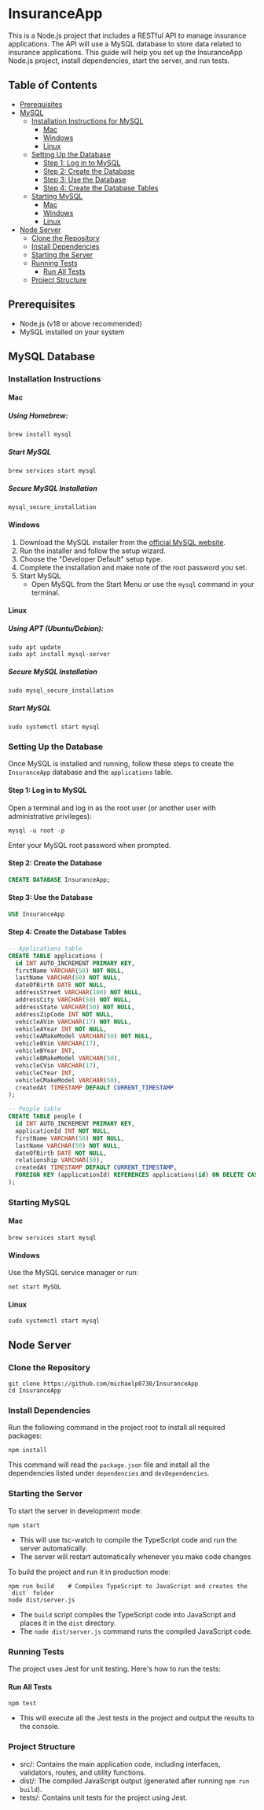 # InsuranceApp

This is a Node.js project that includes a RESTful API to manage insurance applications. The API will use a MySQL database to store data related to insurance applications. This guide will help you set up the InsuranceApp Node.js project, install dependencies, start the server, and run tests.

## Table of Contents

- [Prerequisites](#prerequisites)
- [MySQL](#mysql-database)
  - [Installation Instructions for MySQL](#installation-instructions-for-mysql)
    - [Mac](#mac)
    - [Windows](#windows)
    - [Linux](#linux)
  - [Setting Up the Database](#setting-up-the-database)
    - [Step 1: Log in to MySQL](#step-1-log-in-to-mysql)
    - [Step 2: Create the Database](#step-2-create-the-database)
    - [Step 3: Use the Database](#step-3-use-the-database)
    - [Step 4: Create the Database Tables](#step-4-create-the-database-tables)
  - [Starting MySQL](#starting-mysql)
    - [Mac](#mac-1)
    - [Windows](#windows-1)
    - [Linux](#linux-1)
- [Node Server](#node-server)
  - [Clone the Repository](#clone-the-repository)
  - [Install Dependencies](#install-dependencies)
  - [Starting the Server](#starting-the-server)
  - [Running Tests](#running-tests)
    - [Run All Tests](#run-all-tests)
  - [Project Structure](#project-structure)

## Prerequisites

- Node.js (v18 or above recommended)
- MySQL installed on your system

## MySQL Database

### Installation Instructions

#### Mac

##### Using Homebrew:

```
brew install mysql
```

##### Start MySQL

```
brew services start mysql
```

##### Secure MySQL Installation

```
mysql_secure_installation
```

#### Windows

1. Download the MySQL installer from the [official MySQL website](https://dev.mysql.com/downloads/installer/).
1. Run the installer and follow the setup wizard.
1. Choose the "Developer Default" setup type.
1. Complete the installation and make note of the root password you set.
1. Start MySQL
   - Open MySQL from the Start Menu or use the `mysql` command in your terminal.

#### Linux

##### Using APT (Ubuntu/Debian):

```
sudo apt update
sudo apt install mysql-server
```

##### Secure MySQL Installation

```
sudo mysql_secure_installation
```

##### Start MySQL

```
sudo systemctl start mysql
```

### Setting Up the Database

Once MySQL is installed and running, follow these steps to create the `InsuranceApp` database and the `applications` table.

#### Step 1: Log in to MySQL

Open a terminal and log in as the root user (or another user with administrative privileges):

```
mysql -u root -p
```

Enter your MySQL root password when prompted.

#### Step 2: Create the Database

```sql
CREATE DATABASE InsuranceApp;
```

#### Step 3: Use the Database

```sql
USE InsuranceApp
```

#### Step 4: Create the Database Tables

```sql
-- Applications table
CREATE TABLE applications (
  id INT AUTO_INCREMENT PRIMARY KEY,
  firstName VARCHAR(50) NOT NULL,
  lastName VARCHAR(50) NOT NULL,
  dateOfBirth DATE NOT NULL,
  addressStreet VARCHAR(100) NOT NULL,
  addressCity VARCHAR(50) NOT NULL,
  addressState VARCHAR(50) NOT NULL,
  addressZipCode INT NOT NULL,
  vehicleAVin VARCHAR(17) NOT NULL,
  vehicleAYear INT NOT NULL,
  vehicleAMakeModel VARCHAR(50) NOT NULL,
  vehicleBVin VARCHAR(17),
  vehicleBYear INT,
  vehicleBMakeModel VARCHAR(50),
  vehicleCVin VARCHAR(17),
  vehicleCYear INT,
  vehicleCMakeModel VARCHAR(50),
  createdAt TIMESTAMP DEFAULT CURRENT_TIMESTAMP
);

-- People table
CREATE TABLE people (
  id INT AUTO_INCREMENT PRIMARY KEY,
  applicationId INT NOT NULL,
  firstName VARCHAR(50) NOT NULL,
  lastName VARCHAR(50) NOT NULL,
  dateOfBirth DATE NOT NULL,
  relationship VARCHAR(50),
  createdAt TIMESTAMP DEFAULT CURRENT_TIMESTAMP,
  FOREIGN KEY (applicationId) REFERENCES applications(id) ON DELETE CASCADE
);
```

### Starting MySQL

#### Mac

```
brew services start mysql
```

#### Windows

Use the MySQL service manager or run:

```
net start MySQL
```

#### Linux

```
sudo systemctl start mysql
```

## Node Server

### Clone the Repository

```
git clone https://github.com/michaelp0730/InsuranceApp
cd InsuranceApp
```

### Install Dependencies

Run the following command in the project root to install all required packages:

```
npm install
```

This command will read the `package.json` file and install all the dependencies listed under `dependencies` and `devDependencies`.

### Starting the Server

To start the server in development mode:

```
npm start
```

- This will use tsc-watch to compile the TypeScript code and run the server automatically.
- The server will restart automatically whenever you make code changes

To build the project and run it in production mode:

```
npm run build    # Compiles TypeScript to JavaScript and creates the `dist` folder
node dist/server.js
```

- The `build` script compiles the TypeScript code into JavaScript and places it in the `dist` directory.
- The `node dist/server.js` command runs the compiled JavaScript code.

### Running Tests

The project uses Jest for unit testing. Here's how to run the tests:

#### Run All Tests

```
npm test
```

- This will execute all the Jest tests in the project and output the results to the console.

### Project Structure

- src/: Contains the main application code, including interfaces, validators, routes, and utility functions.
- dist/: The compiled JavaScript output (generated after running `npm run build`).
- tests/: Contains unit tests for the project using Jest.
